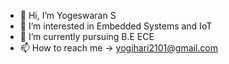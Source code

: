 - 👋 Hi, I’m Yogeswaran S
- 👀 I’m interested in Embedded Systems and IoT 
- 🌱 I’m currently pursuing B.E ECE
- 📫 How to reach me -> yogihari2101@gmail.com

<!---
Yogeswaran21S/Yogeswaran21S is a ✨ special ✨ repository because its `README.md` (this file) appears on your GitHub profile.
You can click the Preview link to take a look at your changes.
--->
